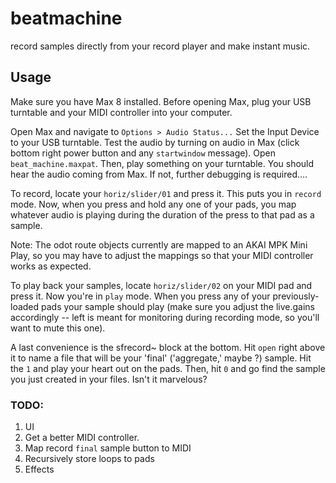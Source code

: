 # beatmachine
record samples directly from your record player and make instant music.

## Usage

Make sure you have Max 8 installed. Before opening Max, plug your USB turntable and your MIDI controller into your computer.

Open Max and navigate to `Options > Audio Status...` Set the Input Device to your USB turntable. Test the audio by turning on audio in Max (click bottom right power button and any `startwindow` message). Open `beat_machine.maxpat`. Then, play something on your turntable. You should hear the audio coming from Max. If not, further debugging is required.... 

To record, locate your `horiz/slider/01` and press it. This puts you in `record` mode. Now, when you press and hold any one of your pads, you map whatever audio is playing during the duration of the press to that pad as a sample. 

Note: The odot route objects currently are mapped to an AKAI MPK Mini Play, so you may have to adjust the mappings so that your MIDI controller works as expected. 

To play back your samples, locate `horiz/slider/02` on your MIDI pad and press it. Now you're in `play` mode. When you press any of your previously-loaded pads your sample should play (make sure you adjust the live.gains accordingly -- left is meant for monitoring during recording mode, so you'll want to mute this one).

A last convenience is the sfrecord~ block at the bottom. Hit `open` right above it to name a file that will be your 'final' ('aggregate,' maybe ?) sample. Hit the `1` and play your heart out on the pads. Then, hit `0` and go find the sample you just created in your files. Isn't it marvelous?

### TODO: 
1. UI
2. Get a better MIDI controller.
3. Map record `final` sample button to MIDI
4. Recursively store loops to pads
5. Effects
